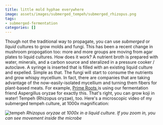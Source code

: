 ```yaml
---
title: little mold hyphae everywhere
image: assets/images/submerged_tempeh/submerged_rhizopus.png
tags:
- submerged-fermentation
categories: []
---
```


Though not the traditional way to propagate, you can use _submerged_ or _liquid_ cultures to grow molds and fungi. This has been a recent change in mushroom propogation too: more and more groups are moving from agar plates to liquid cultures. How does it work? A nutrient broth is prepared with water, minerals, and a carbon source and steralized in a pressure cooker / autoclave. A syringe is inserted that is filled with an existing liquid culture and expelled. Simple as that. The fungi will start to consume the nutrients and grow whispy mycellium. In fact, there are companies that are taking advantage of the now-easily-isolated mycellium and turning them fibers for plant-based meats. For example, [Prime Roots ](https://www.primeroots.com/products/prime-roots-bacon) is using our fermentation friend Aspergillus oryzae for exactly this. That's right, you can grow koji in water! Tempeh (Rhizopus oryzae), too. Here's a microscopic video of my submerged tempeh culture, at 1000x magnification:

![tempeh](/assets/images/submerged_tempeh/tempeh.gif)
_Rhizopus oryzae at 1000x in a liquid culture. If you zoom in, you can see movement inside the microbe_
